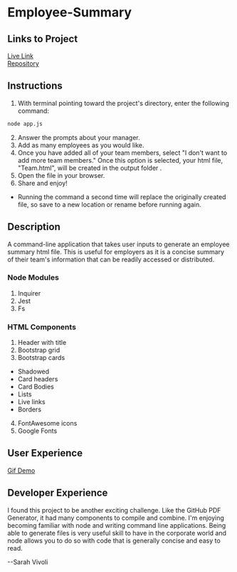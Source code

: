 # Employee-Summary

## Links to Project

[Live Link](https://svivoli.github.io/Team-Builder/)  
[Repository](https://github.com/svivoli/Team-Builder)

## Instructions

1. With terminal pointing toward the project's directory, enter the following command:
```sh
node app.js
```
2. Answer the prompts about your manager.
3. Add as many employees as you would like.
4. Once you have added all of your team members, select "I don't want to add more team members." Once this option is selected, your html file, "Team.html", will be created in the output folder .
5. Open the file in your browser.
6. Share and enjoy!
* Running the command a second time will replace the originally created file, so save to a new location or rename before running again.

## Description

A command-line application that takes user inputs to generate an employee summary html file. This is useful for employers as it is a concise summary of their team's information that can be readily accessed or distributed.

### Node Modules

1. Inquirer
2. Jest
3. Fs

### HTML Components

1. Header with title
2. Bootstrap grid
3. Bootstrap cards
- Shadowed
- Card headers
- Card Bodies
- Lists
- Live links
- Borders
4. FontAwesome icons
5. Google Fonts

## User Experience

[Gif Demo](team-builder-demo.gif)

## Developer Experience

I found this project to be another exciting challenge. Like the GitHub PDF Generator, it had many components to compile and combine. I'm enjoying becoming familiar with node and writing command line applications. Being able to generate files is very useful skill to have in the corporate world and node allows you to do so with code that is generally concise and easy to read.

--Sarah Vivoli

